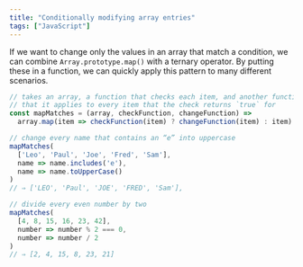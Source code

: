 ```yaml
---
title: "Conditionally modifying array entries"
tags: ["JavaScript"]
---
```

If we want to change only the values in an array that match a condition, we can combine `Array.prototype.map()` with a ternary operator. By putting these in a function, we can quickly apply this pattern to many different scenarios.

```js
// takes an array, a function that checks each item, and another function
// that it applies to every item that the check returns `true` for
const mapMatches = (array, checkFunction, changeFunction) =>
  array.map(item => checkFunction(item) ? changeFunction(item) : item)

// change every name that contains an “e” into uppercase
mapMatches(
  ['Leo', 'Paul', 'Joe', 'Fred', 'Sam'],
  name => name.includes('e'),
  name => name.toUpperCase()
)
// ⇒ ['LEO', 'Paul', 'JOE', 'FRED', 'Sam'],

// divide every even number by two
mapMatches(
  [4, 8, 15, 16, 23, 42],
  number => number % 2 === 0,
  number => number / 2
)
// ⇒ [2, 4, 15, 8, 23, 21]
```

